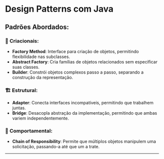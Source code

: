 # **Design Patterns com Java**

## **Padrões Abordados:**

### 🌟 **Criacionais:**
- **Factory Method**: Interface para criação de objetos, permitindo flexibilidade nas subclasses.
- **Abstract Factory**: Cria famílias de objetos relacionados sem especificar suas classes.
- **Builder**: Constrói objetos complexos passo a passo, separando a construção da representação.

### 🏗️ **Estrutural:**
- **Adapter**: Conecta interfaces incompatíveis, permitindo que trabalhem juntas.
- **Bridge**: Desacopla abstração da implementação, permitindo que ambas variem independentemente.

### 🔄 **Comportamental:**
- **Chain of Responsibility**: Permite que múltiplos objetos manipulem uma solicitação, passando-a até que um a trate.

---
